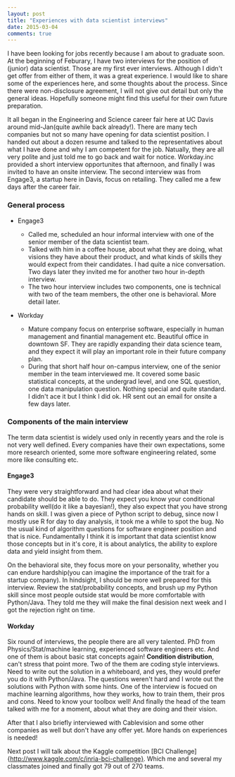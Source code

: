 ```yaml
---
layout: post
title: "Experiences with data scientist interviews"
date: 2015-03-04
comments: true
---
```


I have been looking for jobs recently because I am about to graduate soon. 
At the beginning of Feburary, I have two interviews for the position of (junior) data scientist. Those are my first ever interviews. Although I didn't get offer from either of them, it was a great experience. I would like to share some of the experiences here, and some thoughts about the process. Since there were non-disclosure agreement, I will not give out detail but only the general ideas. Hopefully someone might find this useful for their own future preparation.

It all began in the Engineering and Science career fair here at UC Davis around mid-Jan(quite awhile back already!). There are many tech companies but not so many have opening for data scientist position. I handed out about a dozen resume and talked to the representatives about what I have done and why I am competent for the job. Natually, they are all very polite and just told me to go back and wait for notice. Workday.inc provided a short interview opportunites that afternoon, and finally I was invited to have an onsite interview. The second interview was from Engage3, a startup here in Davis, focus on retailing. They called me a few days after the career fair. 

### General process

- Engage3
  - Called me, scheduled an hour informal interview with one of the senior member of the data scientist team.
  - Talked with him in a coffee house, about what they are doing, what visions they have about their product, and what kinds of skills they would expect from their candidates. I had quite a nice conversation. Two days later they invited me for another two hour in-depth interview.
  - The two hour interview includes two components, one is technical with two of the team members, the other one is behavioral. More detail later.

- Workday
  - Mature company focus on enterprise software, especially in human management and finantial management etc. Beautiful office in downtown SF. They are rapidly expanding their data science team, and they expect it will play an important role in their future company plan.
  - During that short half hour on-campus interview, one of the senior member in the team interviewed me. It covered some basic statistical concepts, at the undergrad level, and one SQL question, one data manipulation question. Nothing special and quite standard. I didn't ace it but I think I did ok. HR sent out an email for onsite a few days later.

### Components of the main interview

The term data scientist is widely used only in recently years and the role is not very well defined. Every companies have their own expectations, some more research oriented, some more software engineering related, some more like consulting etc.

#### Engage3
They were very straightforward and had clear idea about what their candidate should be able to do. They expect you know your conditional probability well(do it like a bayesian!), they also expect that you have strong hands on skill. I was given a piece of Python script to debug, since now I mostly use R for day to day analysis, it took me a while to spot the bug. No the usual kind of algorithm questions for software engineer position and that is nice. Fundamentally I think it is important that data scientist know those concepts but in it's core, it is about analytics, the ability to explore data and yield insight from them. 

On the behavioral site, they focus more on your personality, whether you can endure hardship(you can imagine the importance of the trait for a startup company). In hindsight, I should be more well prepared for this interview. Review the stat/probability concepts, and brush up my Python skill since most people outside stat would be more comfortable with Python/Java. They told me they will make the final desision next week and I got the rejection right on time.

#### Workday
Six round of interviews, the people there are all very talented. PhD from Physics/Stat/machine learning, experienced software engineers etc. And one of them is about basic stat concepts again! **Condition distribution**, can't stress that point more. Two of the them are coding style interviews. Need to write out the solution in a whiteboard, and yes, they would prefer you do it with Python/Java. The questions weren't hard and I wrote out the solutions with Python with some hints. One of the interview is focued on machine learning algorithms, how they works, how to train them, their pros and cons. Need to know your toolbox well! And finally the head of the team talked with me for a moment, about what they are doing and their vision. 

After that I also briefly interviewed with Cablevision and some other companies as well but don't have any offer yet. More hands on experiences is needed! 

Next post I will talk about the Kaggle competition [BCI Challenge]{http://www.kaggle.com/c/inria-bci-challenge}. Which me and several my classmates joined and finally got 79 out of 270 teams.







